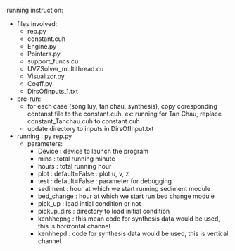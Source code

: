 running instruction: 

- files involved:
	+ rep.py 
	+ constant.cuh
	+ Engine.py
	+ Pointers.py
	+ support_funcs.cu
	+ UVZSolver_multithread.cu
	+ Visualizor.py
	+ Coeff.py
	+ DirsOfInputs_1.txt
- pre-run: 
  - for each case (song luy, tan chau, synthesis), copy coresponding contanst file to the constant.cuh. 
		ex: running for Tan Chau, replace constant_Tanchau.cuh to constant.cuh
  - update directory to inputs in DirsOfInput.txt 
- running : py rep.py 
  - parameters:
    - Device : device to launch the program
    - mins : total running minute
    - hours : total running hour
    - plot : default=False : plot u, v, z
    - test : default=False : parameter for debugging
    - sediment : hour at which we start running sediment module
    - bed_change : hour at which we start run bed change module
    - pick_up : load intial condition or not
    - pickup_dirs : directory to load initial condition
    - kenhhepng : this mean code for synthesis data would be used, this is horizontal channel
    - kenhhepd  : code for synthesis data would be used, this is vertical channel
